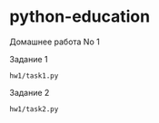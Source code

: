 # python-education

Домашнее работа No 1

  Задание 1
  
    hw1/task1.py
    
  Задание 2
  
    hw1/task2.py
